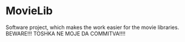 # MovieLib
Software project, which makes the work easier for the movie libraries.
BEWARE!!! TOSHKA NE MOJE DA COMMITVA!!!!

